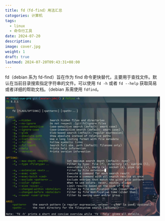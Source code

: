 ```yaml
---
title: fd（fd-find）用法汇总
catogories: 计算机
tags:
  - linux
  - 命令行工具
date: 2024-07-20
description: 
image: cover.jpg
weight: 1
draft: true
lastmod: 2024-07-20T09:43:31+08:00
---
```


fd（debian 系为 fd-find）旨在作为 find 命令更快替代，主要用于查找文件。默认在当前目录搜索指定字符串的文件。可以使用 `fd -h` 或者 `fd --help` 获取简易或者详细的帮助文档。（debian 系需使用 `fdfind`。

![image.png](https://raw.githubusercontent.com/oLd-Y/PicGoPictures/main/20240720093728.png)

## 



